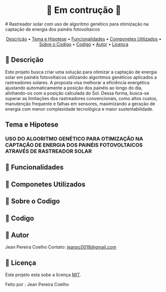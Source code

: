 <h1 align="center"> 
	🚧  Em contrução 🚧
</h1>
# Rastreador solar com uso de algoritmo genético para otimização na captação de energia dos painéis fotovoltaicos

<!-- ---------------------------------------------------------------------- -->

<!-- Sumario -->
<p align="center">
 <a href="#-descrição">Descrição</a> •
 <a href="#-Tema-e-Hipotese">Tema e Hipotese</a> •
 <a href="#-Funcionalidades">Funcionalidades</a> •
 <a href="#-Componetes-Utilizados">Componetes Utilizados</a> • 
 <a href="#-Sobre-o-Codigo">Sobre o Codigo</a> • 
 <a href="#-Codigo">Codigo</a> • 
 <a href="#-autor">Autor</a> • 
 <a href="#user-content--licença">Licença</a>
</p>

<!-- ---------------------------------------------------------------------- -->
<!-- DESCRIÇÃO -->
## 📄 Descrição
Este projeto busca criar uma solução para otimizar a captação de energia solar em painéis fotovoltaicos utilizando algoritmos genéticos aplicados a rastreadores solares. A proposta visa melhorar a eficiência energética ajustando automaticamente a posição dos painéis ao longo do dia, alinhando-os com a posição calculada do Sol. Dessa forma, busca-se superar as limitações dos rastreadores convencionais, como altos custos, manutenção frequente e falhas em sensores, maximizando a geração de energia com menor complexidade tecnológica e maior sustentabilidade.
<!-- ---------------------------------------------------------------------- -->
<!-- tema e hipotese -->
## Tema e Hipotese
### USO DO ALGORITMO GENÉTICO PARA OTIMIZAÇÃO NA CAPTAÇÃO DE ENERGIA DOS PAINÉIS FOTOVOLTAICOS ATRAVÉS DE RASTREADOR SOLAR

<!-- ---------------------------------------------------------------------- -->

<!-- Funcionalidades -->
## 📄 Funcionalidades
<!-- ---------------------------------------------------------------------- -->
<!-- Componetes Utilizados -->
## 📄 Componetes Utilizados
<!-- ---------------------------------------------------------------------- -->
<!-- Sobre o Codigo -->
## 📄 Sobre o Codigo
<!-- ---------------------------------------------------------------------- -->
<!-- Codigo -->
## 📄 Codigo
<!-- ---------------------------------------------------------------------- -->
<!--AUTOR-->
## 🦸 Autor
Jean Pereira Coelho
Contato: jeanpc0018@gmail.com
<!-- ---------------------------------------------------------------------- -->
<!--LICENÇA -->
## 📝 Licença

Este projeto esta sobe a licença [MIT](./LICENSE).

Feito por : Jean Pereira Coelho













